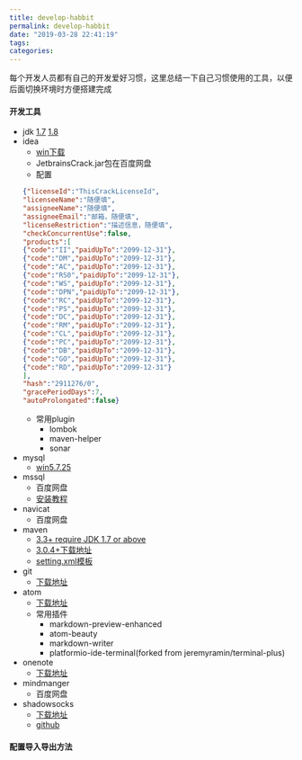 ```yaml
---
title: develop-habbit
permalink: develop-habbit
date: "2019-03-28 22:41:19"
tags:
categories:
---
```

每个开发人员都有自己的开发爱好习惯，这里总结一下自己习惯使用的工具，以便后面切换环境时方便搭建完成
<!--more-->
#### 开发工具
- jdk
  [1.7](https://www.oracle.com/technetwork/java/javase/downloads/java-archive-downloads-javase7-521261.html)
  [1.8](https://www.oracle.com/technetwork/java/javase/downloads/jdk8-downloads-2133151.html)
- idea
  - [win下载](https://dev.mysql.com/downloads/windows/installer/5.7.html)
  - JetbrainsCrack.jar包在百度网盘
  - 配置
  ``` json
  {"licenseId":"ThisCrackLicenseId",
  "licenseeName":"随便填",
  "assigneeName":"随便填",
  "assigneeEmail":"邮箱，随便填",
  "licenseRestriction":"描述信息，随便填",
  "checkConcurrentUse":false,
  "products":[
  {"code":"II","paidUpTo":"2099-12-31"},
  {"code":"DM","paidUpTo":"2099-12-31"},
  {"code":"AC","paidUpTo":"2099-12-31"},
  {"code":"RS0","paidUpTo":"2099-12-31"},
  {"code":"WS","paidUpTo":"2099-12-31"},
  {"code":"DPN","paidUpTo":"2099-12-31"},
  {"code":"RC","paidUpTo":"2099-12-31"},
  {"code":"PS","paidUpTo":"2099-12-31"},
  {"code":"DC","paidUpTo":"2099-12-31"},
  {"code":"RM","paidUpTo":"2099-12-31"},
  {"code":"CL","paidUpTo":"2099-12-31"},
  {"code":"PC","paidUpTo":"2099-12-31"},
  {"code":"DB","paidUpTo":"2099-12-31"},
  {"code":"GO","paidUpTo":"2099-12-31"},
  {"code":"RD","paidUpTo":"2099-12-31"}
  ],
  "hash":"2911276/0",
  "gracePeriodDays":7,
  "autoProlongated":false}
  ```
  - 常用plugin
    - lombok
    - maven-helper
    - sonar
- mysql
  - [win5.7.25](https://dev.mysql.com/downloads/windows/installer/5.7.html)
- mssql
  - 百度网盘
  - [安装教程](https://jingyan.baidu.com/article/b24f6c822679b786bfe5dac3.html)
- navicat
  - 百度网盘
- maven
  - [3.3+ require JDK 1.7 or above](https://maven.apache.org/download.cgi)
  - [3.0.4+下载地址](https://archive.apache.org/dist/maven/maven-3/)
  - [setting.xml模板](https://github.com/RedDabbler/common-template/blob/master/config/mvn-setting.xml)
- git
  - [下载地址](https://git-scm.com/downloads)
- atom
  - [下载地址](https://github.com/atom/atom/releases/tag/v1.35.1)
  - 常用插件
    - markdown-preview-enhanced
    - atom-beauty
    - markdown-writer
    - platformio-ide-terminal(forked from jeremyramin/terminal-plus)
- onenote
  - [下载地址](https://www.onenote.com/download)
- mindmanger
  - 百度网盘
- shadowsocks
  - [下载地址](https://shadowsocks.org/en/download/clients.html)
  - [github](https://github.com/shadowsocks/shadowsocks-windows/releases)

#### 配置导入导出方法

